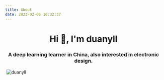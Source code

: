 ```yaml
---
title: About
date: 2023-02-05 16:32:37
---
```


<h1 align="center">Hi 👋, I'm duanyll</h1>
<h3 align="center">A deep learning learner in China, also interested in electronic design.</h3>

<p>&nbsp;<img align="center" src="https://github-readme-stats.vercel.app/api?username=duanyll&show_icons=true&locale=en" alt="duanyll" /></p>